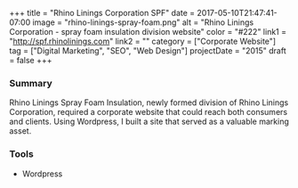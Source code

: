 +++
title = "Rhino Linings Corporation SPF"
date = 2017-05-10T21:47:41-07:00
image = "rhino-linings-spray-foam.png"
alt = "Rhino Linings Corporation - spray foam insulation division website"
color = "#222"
link1 = "http://spf.rhinolinings.com"
link2 = ""
category = ["Corporate Website"]
tag = ["Digital Marketing", "SEO", "Web Design"]
projectDate = "2015"
draft = false
+++

### Summary
Rhino Linings Spray Foam Insulation, newly formed division of Rhino Linings Corporation, required a corporate website that could reach both consumers and clients. Using Wordpress, I built a site that served as a valuable marking asset.

### Tools
- Wordpress
